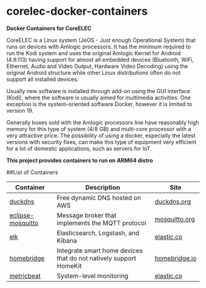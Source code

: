 # corelec-docker-containers

**Docker Containers for CoreELEC**

CoreELEC is a Linux system (JeOS - Just enough Operational System) that runs on devices with Amlogic processors. It has the minimum required to run the Kodi system and uses the original Amlogic Kernel for Android (4.9.113) having support for almost all embedded devices (Bluetooth, WiFi, Ethernet, Audio and Video Output, Hardware Video Decoding) using the original Android structure while other Linux distributions often do not support all installed devices.

Usually new software is installed through add-on using the GUI interface (Kodi), where the software is usually aimed for multimedia activities. One exception is the system-oriented software Docker, however it is limited to version 19.

Generally boxes sold with the Amlogic processors line have reasonably high memory for this type of system (4/8 GB) and multi-core processor with a very attractive price. The possibility of using a docker, especially the latest versions with security fixes, can make this type of equipment very efficient for a lot of domestic applications, such as servers for IoT.

**This project provides containers to run on ARM64 distro**

##List of Containers

Container|Description|Site
---------|-----------|----
[duckdns](tree/main/duckdns)|Free dynamic DNS hosted on AWS| [duckdns.org](https://www.duckdns.org)
[eclipse-mosquitto](tree/main/eclipse-mosquitto)|Message broker that implements the MQTT protocol|[mosquitto.org](https://mosquitto.org)
[elk](tree/main/elk)|Elasticsearch, Logstash, and Kibana|[elastic.co](https://www.elastic.co/what-is/elk-stack)
[homebridge](tree/main/homebridge)|Integrate smart home devices that do not natively support HomeKit|[homebridge.io](https://homebridge.io)
[metricbeat](tree/main/metricbeat)|System-level monitoring|[elastic.co](https://www.elastic.co/beats/metricbeat)